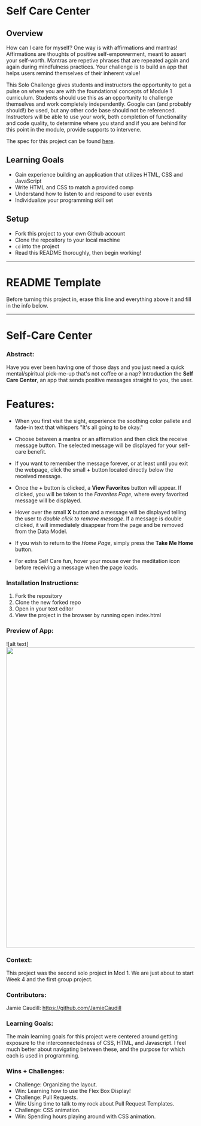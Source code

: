 # Self Care Center
## Overview
How can I care for myself? One way is with affirmations and mantras!
Affirmations are thoughts of positive self-empowerment, meant to assert your self-worth.
Mantras are repetive phrases that are repeated again and again during mindfulness practices. Your challenge is to build an app that helps users remind themselves of their inherent value!

This Solo Challenge gives students and instructors the opportunity to get a pulse on where you are with the foundational concepts of Module 1 curriculum. Students should use this as an opportunity to challenge themselves and work completely independently. Google can (and probably should!) be used, but any other code base should not be referenced. Instructors will be able to use your work, both completion of functionality and code quality, to determine where you stand and if you are behind for this point in the module, provide supports to intervene.

The spec for this project can be found [here](https://frontend.turing.io/projects/module-1/self-care-center.html). 

## Learning Goals

- Gain experience building an application that utilizes HTML, CSS and JavaScript
- Write HTML and CSS to match a provided comp
- Understand how to listen to and respond to user events
- Individualize your programming skill set

## Setup

- Fork this project to your own Github account
- Clone the repository to your local machine
- `cd` into the project
- Read this README thoroughly, then begin working!

______________________________________________________  
# README Template  
Before turning this project in, erase this line and everything above it and fill in the info below.  
______________________________________________________  

# Self-Care Center 

### Abstract:
Have you ever been having one of those days and you just need a quick mental/spiritual pick-me-up that's not coffee or a nap? 
Introduction the **Self Care Center**, an app that sends positive messages straight to you, the user. 

# Features:
- When you first visit the sight, experience the soothing color pallete and fade-in text that whispers "It's all going to be okay."
- Choose between a mantra or an affirmation and then click the receive message button. The selected message will be displayed for your self-care benefit. 
- If you want to remember the message forever, or at least until you exit the webpage, click the small **+** button located directly below the received message.
- Once the **+** button is clicked, a **View Favorites** button will appear. If clicked, you will be taken to the *Favorites Page*, where every favorited message will be displayed.
- Hover over the small **X** button and a message will be displayed telling the user to *double click to remove message*. If a message is double clicked, it will immediately disappear from the page and be removed from the Data Model. 
- If you wish to return to the *Home Page*, simply press the **Take Me Home** button.

- For extra Self Care fun, hover your mouse over the meditation icon before receiving a message when the page loads. 


### Installation Instructions:
1. Fork the repository
2. Clone the new forked repo
3. Open in your text editor
4. View the project in the browser by running open index.html

### Preview of App:
![alt text]<img src=“https://user-images.githubusercontent.com/82983696/169575437-e24aa227-b1b2-4170-991b-9fffd5dcaeb3.png” width="800">

### Context:
This project was the second solo project in Mod 1. We are just about to start Week 4 and the first group project.

### Contributors:
Jamie Caudill: https://github.com/JamieCaudill

### Learning Goals:
The main learning goals for this project were centered around getting exposure to the interconnectedness of CSS, HTML, and Javascript. I feel much better about navigating between these, and the purpose for which each is used in programming. 

### Wins + Challenges:
- Challenge: Organizing the layout.
- Win: Learning how to use the Flex Box Display!
- Challenge: Pull Requests.
- Win: Using time to talk to my rock about Pull Request Templates.
- Challenge: CSS animation.
- Win: Spending hours playing around with CSS animation. 
